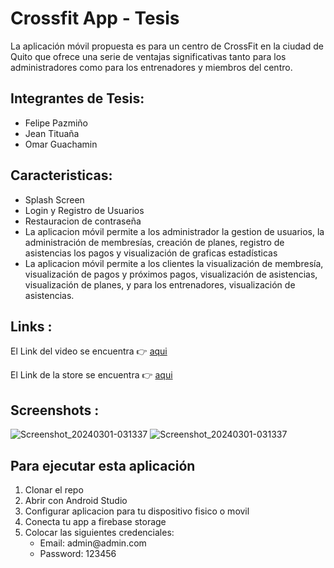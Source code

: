 # Crossfit App - Tesis

La aplicación móvil propuesta es para un centro de CrossFit en la ciudad de Quito que ofrece una serie de ventajas significativas tanto para los administradores como para los entrenadores y miembros del centro.<br>

## Integrantes de Tesis:

<ul>
<li>Felipe Pazmiño</li>
<li>Jean Tituaña</li>
<li>Omar Guachamin</li>
</ul>

## Caracteristicas:

<ul>

<li>Splash Screen</li>
<li>Login y Registro de Usuarios</li>
<li>Restauracion de contraseña</li>
<li>La aplicacion móvil permite a los administrador la gestion de usuarios, la administración de membresías, creación de planes, registro de asistencias los pagos y visualización de graficas estadísticas</li>
<li>La aplicacion móvil permite a los clientes la visualización de membresía, visualización de pagos y próximos pagos, visualización de asistencias, visualización de planes, y para los entrenadores, visualización de asistencias.</li>
</ul>

## Links :

El Link del video se encuentra 👉 <a href="[https://www.youtube.com/watch?v=JNIEESohTCY](https://www.youtube.com/watch?v=IKkVLPiGYLU&t=2s)">aqui</a>

El Link de la store se encuentra 👉 <a href="[https://drive.google.com/drive/folders/1gKFEISCkPzpRmPfXcPmBHERrHHzdRPMK](https://crossfit-app.uptodown.com/android)">aqui</a>


## Screenshots :

![Screenshot_20240301-031337](https://github.com/Jeant10/topo_app/assets/74752987/af9248c2-f305-413a-987e-397679300742)
![Screenshot_20240301-031337](https://github.com/Jeant10/topo_app/assets/74752987/8b37d68a-bed4-4c1f-a5fd-38f8e3cdafd0)

## Para ejecutar esta aplicación

<ol>
<li>Clonar el repo</li>
<li>Abrir con Android Studio</b></li>
<li>Configurar aplicacion para tu dispositivo fisico o movil</b></li>
<li>Conecta tu app a firebase storage</b></li>
<li>Colocar las siguientes credenciales: 
<ul>
<li>Email: admin@admin.com</li>
<li>Password: 123456</li>
</ul>
</b></li>
